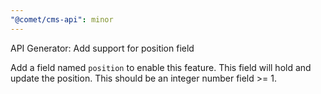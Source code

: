 ```yaml
---
"@comet/cms-api": minor
---
```


API Generator: Add support for position field

Add a field named `position` to enable this feature. This field will hold and update the position. This should be an integer number field >= 1.
